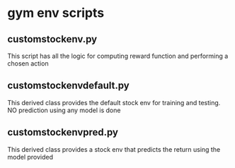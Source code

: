 # gym env scripts

## customstockenv.py

This script has all the logic for computing reward function and performing a chosen action

## customstockenvdefault.py

This derived class provides the default stock env for training and testing. NO prediction using any model is done

## customstockenvpred.py

This derived class provides a stock env that predicts the return using the model provided
